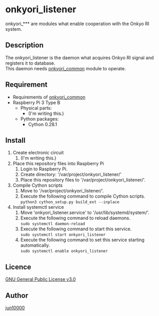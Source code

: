 [onkyori_common]: https://github.com/jun10000/onkyori_common

# onkyori_listener
onkyori_*** are modules what enable cooperation with the Onkyo RI system.

## Description
The onkyori_listener is the daemon what acquires Onkyo RI signal and registers it to database.  
This daemon needs [onkyori_common] module to operate.

## Requirement
- Requirements of [onkyori_common]
- Raspberry Pi 3 Type B
    - Physical parts:
        - (I'm writing this.)
    - Python packages:
        - Cython 0.28.1

## Install
1. Create electronic circuit
    1. (I'm writing this.)
1. Place this repository files into Raspberry Pi
    1. Login to Raspberry Pi.
    1. Create directory: '/var/project/onkyori_listener/'
    1. Place this repository files to '/var/project/onkyori_listener/'.
1. Compile Cython scripts
    1. Move to '/var/project/onkyori_listener/'.
    1. Execute the following command to compile Cython scripts.  
       `python3 cython_setup.py build_ext --inplace`
1. Install systemctl service
    1. Move 'onkyori_listener.service' to '/usr/lib/systemd/system/'.
    1. Execute the following command to reload daemons.  
       `sudo systemctl daemon-reload`
    1. Execute the following command to start this service.  
       `sudo systemctl start onkyori_listener`
    1. Execute the following command to set this service starting automatically.  
       `sudo systemctl enable onkyori_listener`

## Licence
[GNU General Public License v3.0](https://github.com/jun10000/onkyori_listener/blob/master/LICENSE)

## Author
[jun10000](https://github.com/jun10000)
